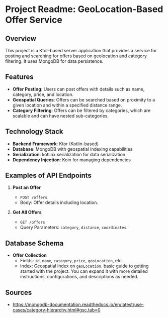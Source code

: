 # Project Readme: GeoLocation-Based Offer Service

## Overview

This project is a Ktor-based server application that provides a service for posting and searching for offers based on geolocation and category filtering. It uses MongoDB for data persistence.

## Features

- **Offer Posting**: Users can post offers with details such as name, category, price, and location.
- **Geospatial Queries**: Offers can be searched based on proximity to a given location and within a specified distance range.
- **Category Filtering**: Offers can be filtered by categories, which are scalable and can have nested sub-categories.

## Technology Stack

- **Backend Framework**: Ktor (Kotlin-based)
- **Database**: MongoDB with geospatial indexing capabilities
- **Serialization**: kotlinx.serialization for data serialization
- **Dependency Injection**: Koin for managing dependencies


## Examples of API Endpoints

1. **Post an Offer**
    - `POST /offers`
    - Body: Offer details including location.

2. **Get All Offers**
    - `GET /offers`
    - Query Parameters: `category`, `distance`, `coordinates`.

## Database Schema

- **Offer Collection**
    - Fields: `id`, `name`, `category`, `price`, `geoLocation`, etc.
    - Index: Geospatial index on `geoLocation`.
 basic guide to getting started with the project. You can expand it with more detailed instructions, configurations, and descriptions as needed.

## Sources
 - https://mongodb-documentation.readthedocs.io/en/latest/use-cases/category-hierarchy.html#gsc.tab=0